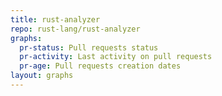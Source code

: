 ```yaml
---
title: rust-analyzer
repo: rust-lang/rust-analyzer
graphs:
  pr-status: Pull requests status
  pr-activity: Last activity on pull requests
  pr-age: Pull requests creation dates
layout: graphs
---
```

